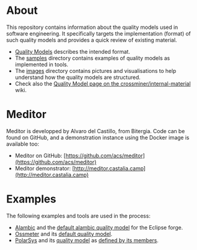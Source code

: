 
# About

This repository contains information about the quality models used in software engineering. It specifically targets the implementation (format) of such quality models and provides a quick review of existing material.

* [Quality Models](/quality_models.html) describes the intended format.
* The [samples](https://github.com/borisbaldassari/se-quality-models/tree/master/samples) directory contains examples of quality models as implemented in tools.
* The [images](https://github.com/borisbaldassari/se-quality-models/tree/master/images) directory contains pictures and visualisations to help understand how the quality models are structured.
* Check also the [Quality Model page on the crossminer/internal-material](https://github.com/crossminer/internal-material/wiki/Quality-Model) wiki.

# Meditor

Meditor is developped by Alvaro del Castillo, from Bitergia. Code can be found on GitHub, and a demonstration instance using the Docker image is available too:

* Meditor on GitHub: [https://github.com/acs/meditor](https://github.com/acs/meditor)
* Meditor demonstrator: [http://meditor.castalia.camp](http://meditor.castalia.camp)

# Examples

The following examples and tools are used in the process:

* [Alambic](https://alambic.io) and the [default alambic quality model](samples/qm_alambic.json) for the Eclipse forge.
* [Ossmeter](http://crossminer.org) and its [default quality model](samples/qm_ossmeter.json).
* [PolarSys](https://polarsys.org) and its [quality model](samples/qm_polarsys.json) as [defined by its members](https://wiki.polarsys.org/EclipseQualityModel).
